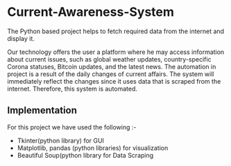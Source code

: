 # Current-Awareness-System

The Python based project helps to fetch required data from the internet and display it.

Our technology offers the user a platform where he may access information about current issues, such as global weather updates, country-specific Corona statuses, Bitcoin updates, and the latest news.
The automation in project is a result of the daily changes of current affairs. The system will immediately reflect the changes since it uses data that is scraped from the internet. Therefore, this system is automated.

## Implementation ##

For this project we have used the following :-

* Tkinter(python library) for GUI
* Matplotlib, pandas (python libraries) for visualization
* Beautiful Soup(python library for Data Scraping
